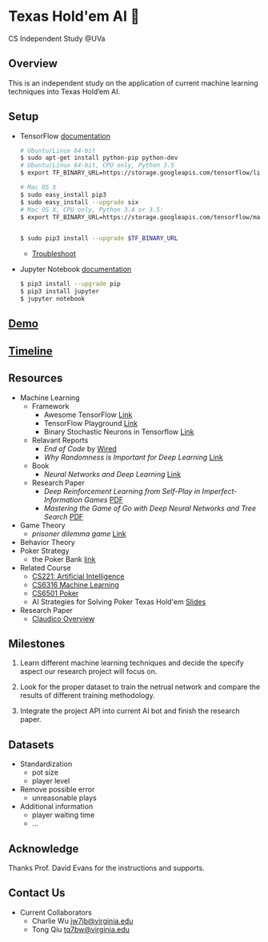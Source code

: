 # Texas Hold'em AI 🤖
CS Independent Study @UVa

Overview
--------
This is an independent study on the application of current machine learning techniques into Texas Hold’em AI.

Setup
-----
- TensorFlow [documentation](https://www.tensorflow.org/versions/master/api_docs/python/index.html) 
  ``` bash
  # Ubuntu/Linux 64-bit
  $ sudo apt-get install python-pip python-dev
  # Ubuntu/Linux 64-bit, CPU only, Python 3.5
  $ export TF_BINARY_URL=https://storage.googleapis.com/tensorflow/linux/cpu/tensorflow-0.11.0-cp35-cp35m-linux_x86_64.whl

  # Mac OS X
  $ sudo easy_install pip3
  $ sudo easy_install --upgrade six
  # Mac OS X, CPU only, Python 3.4 or 3.5:
  $ export TF_BINARY_URL=https://storage.googleapis.com/tensorflow/mac/gpu/tensorflow-0.11.0-py3-none-any.whl
  
  
  $ sudo pip3 install --upgrade $TF_BINARY_URL
  ```
  
  - [Troubleshoot]([https://www.tensorflow.org/versions/master/get_started/os_setup.html#requirements](https://www.tensorflow.org/versions/master/get_started/os_setup.html#common-problems))
  
- Jupyter Notebook  [documentation](http://jupyter.readthedocs.io/en/latest/index.html)
  
  ``` bash
  $ pip3 install --upgrade pip
  $ pip3 install jupyter
  $ jupyter notebook
  ```

[Demo](Demo.ipynb)
------------------

[Timeline](Timeline.md)
-----------------------


Resources
---------
- Machine Learning
    - Framework
		-  Awesome TensorFlow [Link](https://github.com/jtoy/awesome-tensorflow)
		-  TensorFlow Playground [Link](http://playground.tensorflow.org)
		-  Binary Stochastic Neurons in Tensorflow [Link](https://gist.github.com/spitis/34b44190c702ae9e858dd020d2790a17)
    - Relavant Reports
        - *End of Code* by [Wired](http://www.wired.com/2016/05/the-end-of-code/)
        - *Why Randomness is Important for Deep Learning* [Link](http://blog.evjang.com/2016/07/randomness-deep-learning.html)
    - Book
    	- *Neural Networks and Deep Learning* [Link](http://neuralnetworksanddeeplearning.com)
    - Research Paper
	    - *Deep Reinforcement Learning from Self-Play in Imperfect-Information Games* [PDF](http://arxiv.org/pdf/1603.01121v2.pdf)
	    - *Mastering the Game of Go with Deep Neural Networks and Tree Search* [PDF](https://gogameguru.com/i/2016/03/deepmind-mastering-go.pdf)
- Game Theory
	- *prisoner dilemma game* [Link](http://cs.stanford.edu/people/eroberts/courses/soco/projects/1998-99/game-theory/index.html)
- Behavior Theory
- Poker Strategy
    - the Poker Bank [link](http://www.thepokerbank.com)
- Related Course
    - [CS221: Artificial Intelligence](http://web.stanford.edu/class/cs221/)
    - [CS6316 Machine Learning](https://www.cs.virginia.edu/yanjun/teach/2016f/index.html)
    - [CS6501 Poker](http://www.cs.virginia.edu/evans/poker/)
    - AI Strategies for Solving Poker Texas Hold'em [Slides](http://www.slideshare.net/GiovanniMurru/ai-strategies-for-solving-poker-texas-holdem)
- Research Paper
    - [Claudico Overview](http://reports-archive.adm.cs.cmu.edu/anon/anon/home/ftp/2015/CMU-CS-15-104.pdf)

Milestones
----------
1. Learn different machine learning techniques and decide the specify aspect our research project will focus on.

2. Look for the proper dataset to train the netrual network and compare the results of different training methodology.

3. Integrate the project API into current AI bot and finish the research paper.

Datasets
--------
- Standardization
    - pot size
    - player level
- Remove possible error
    - unreasonable plays
- Additional information
    - player waiting time
    - ...

Acknowledge
-----------

Thanks Prof. David Evans for the instructions and supports.


Contact Us
----------

- Current Collaborators
    - Charlie Wu [jw7jb@virginia.edu](mailto:jw7jb@virginia.edu)
    - Tong Qiu [tq7bw@virginia.edu](mailto:tq7bw@virginia.edu)
